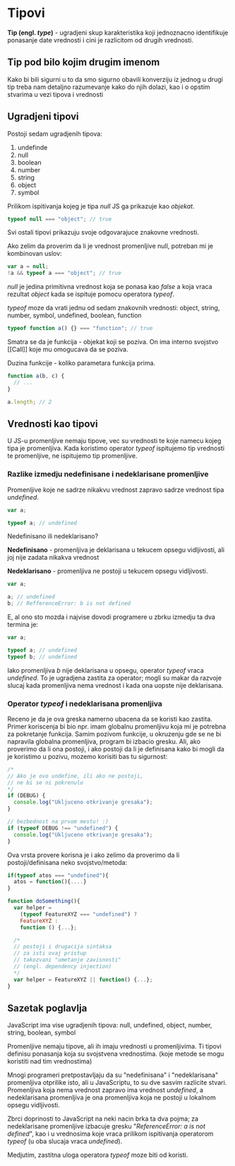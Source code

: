 # Tipovi

**Tip (engl. _type_)** - ugradjeni skup karakteristika koji jednoznacno identifikuje ponasanje date vrednosti i cini je razlicitom od drugih vrednosti.

## Tip pod bilo kojim drugim imenom

Kako bi bili sigurni u to da smo sigurno obavili konverziju iz jednog u drugi tip treba nam detaljno razumevanje kako do njih dolazi, kao i o opstim stvarima u vezi tipova i vrednosti

## Ugradjeni tipovi

Postoji sedam ugradjenih tipova:

1. undefinde
2. null
3. boolean
4. number
5. string
6. object
7. symbol

Prilikom ispitivanja kojeg je tipa _null_ JS ga prikazuje kao _objekat_.

```js
typeof null === "object"; // true
```

Svi ostali tipovi prikazuju svoje odgovarajuce znakovne vrednosti.

Ako zelim da proverim da li je vrednost promenljive null, potreban mi je kombinovan uslov:

```js
var a = null;
!a && typeof a === "object"; // true
```

_null_ je jedina primitivna vrednost koja se ponasa kao _false_ a koja vraca rezultat _object_ kada se ispituje pomocu operatora _typeof_.

_typeof_ moze da vrati jednu od sedam znakovnih vrednosti: object, string, number, symbol, undefined, boolean, function

```js
typeof function a() {} === "function"; // true
```

Smatra se da je funkcija - objekat koji se poziva. On ima interno svojstvo [[Call]] koje mu omogucava da se poziva.

Duzina funkcije - koliko parametara funkcija prima.

```js
function a(b, c) {
  // ...
}

a.length; // 2
```

## Vrednosti kao tipovi

U JS-u promenljive nemaju tipove, vec su vrednosti te koje namecu kojeg tipa je promenljiva. Kada koristimo operator _typeof_ ispitujemo tip vrednosti te promenljive, ne ispitujemo tip promenljive.

### Razlike izmedju nedefinisane i nedeklarisane promenljive

Promenljive koje ne sadrze nikakvu vrednost zapravo sadrze vrednost tipa _undefined_.

```js
var a;

typeof a; // undefined
```

Nedefinisano ili nedeklarisano?

**Nedefinisano** - promenljiva je deklarisana u tekucem opsegu vidljivosti, ali joj nije zadata nikakva vrednost

**Nedeklarisano** - promenljiva ne postoji u tekucem opsegu vidljivosti.

```js
var a;

a; // undefined
b; // RefferenceError: b is not defined
```

E, al ono sto mozda i najvise dovodi programere u zbrku izmedju ta dva termina je:

```js
var a;

typeof a; // undefined
typeof b; // undefined
```

Iako promenljiva _b_ nije deklarisana u opsegu, operator _typeof_ vraca _undefined_. To je ugradjena zastita za operator; mogli su makar da razvoje slucaj kada promenljiva nema vrednost i kada ona uopste nije deklarisana.

### Operator _typeof_ i nedeklarisana promenljiva

Receno je da je ova greska namerno ubacena da se koristi kao zastita. Primer koriscenja bi bio npr. imam globalnu promenljivu koja mi je potrebna za pokretanje funkcija. Samim pozivom funkcije, u okruzenju gde se ne bi napravila globalna promenljiva, program bi izbacio gresku. Ali, ako proverimo da li ona postoji, i ako postoji da li je definisana kako bi mogli da je koristimo u pozivu, mozemo korisiti bas tu sigurnost:

```js
/*
// Ako je ovo undefine, ili ako ne postoji,
// ne bi se ni pokrenulo
*/
if (DEBUG) {
  console.log("Ukljuceno otkrivanje gresaka");
}

// bezbednost na prvom mestu! :)
if (typeof DEBUG !== "undefined") {
  console.log("Ukljuceno otkrivanje gresaka");
}
```

Ova vrsta provere korisna je i ako zelimo da proverimo da li postoji/definisana neko svojstvo/metoda:

```js
if(typeof atos === "undefined"){
  atos = function(){....}
}
```

```js
function doSomething(){
  var helper =
    (typeof FeatureXYZ === "undefined") ?
    FeatureXYZ : 
    function () {...};

  /*
  // postoji i drugacija sintaksa 
  // za isti ovaj pristup
  // takozvani "umetanje zavisnosti"
  // (engl. dependency injection)
  */
  var helper = FeatureXYZ || function() {...};
}
```

## Sazetak poglavlja

JavaScript ima vise ugradjenih tipova: null, undefined, object, number, string, boolean, symbol

Promenljive nemaju tipove, ali ih imaju vrednosti u promenljivima. Ti tipovi definisu ponasanja koja su svojstvena vrednostima. (koje metode se mogu koristiti nad tim vrednostima)

Mnogi programeri pretpostavljaju da su "nedefinisana" i "nedeklarisana" promenljiva otprilike isto, ali u JavaScriptu, to su dve sasvim razlicite stvari. Promenljiva koja nema vrednost zapravo ima vrednost _undefined_, a nedeklarisana promenljiva je ona promenljiva koja ne postoji u lokalnom opsegu vidljivosti.

Zbrci doprinosti to JavaScript na neki nacin brka ta dva pojma; za nedeklarisane promenljive izbacuje gresku "_ReferenceError: a is not defined_", kao i u vrednosima koje vraca prilikom ispitivanja operatorom _typeof_ (u oba slucaja vraca _undefined_).

Medjutim, zastitna uloga operatora _typeof_ moze biti od koristi.
